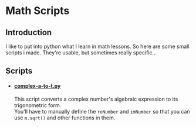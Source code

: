 # Math Scripts

## Introduction

I like to put into python what I learn in math lessons.
So here are some small scripts i made. They're usable, but sometimes really specific...

## Scripts

- #### [complex-a-to-t.py](https://github.com/mxstoto6/math-scripts/blob/main/Scrpits/complex-a-to-t.py)   
    This script converts a complex number's algebraic expression to its trigonometric form.   
    You'll have to manually define the `reNumber` and `imNumber` so that you can use `m.sqrt()` and other functions in them.   
